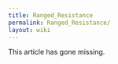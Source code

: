 ```yaml
---
title: Ranged_Resistance
permalink: Ranged_Resistance/
layout: wiki
---
```


This article has gone missing.
